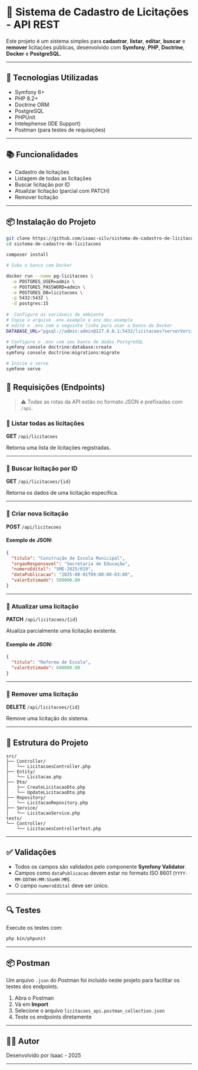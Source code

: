 
# 📄 Sistema de Cadastro de Licitações - API REST

Este projeto é um sistema simples para **cadastrar**, **listar**, **editar**, **buscar** e **remover** licitações públicas, desenvolvido com **Symfony**, **PHP**, **Doctrine**, **Docker** e **PostgreSQL**.

---

## 🚀 Tecnologias Utilizadas

- Symfony 6+
- PHP 8.2+
- Doctrine ORM
- PostgreSQL
- PHPUnit
- Intelephense (IDE Support)
- Postman (para testes de requisições)

---

## 📚 Funcionalidades

- Cadastro de licitações
- Listagem de todas as licitações
- Buscar licitação por ID
- Atualizar licitação (parcial com PATCH)
- Remover licitação

---

## 📦 Instalação do Projeto

```bash
git clone https://github.com/isaac-silv/sistema-de-cadastro-de-licitacoes
cd sistema-de-cadastro-de-licitacoes

composer install

# Suba o banco com Docker

docker run --name pg-licitacoes \
  -e POSTGRES_USER=admin \
  -e POSTGRES_PASSWORD=admin \
  -e POSTGRES_DB=licitacoes \
  -p 5432:5432 \
  -d postgres:15
 
#  Configure as variáveis de ambiente
# Copie o arquivo .env.exemple e env.dev.exemple
# edite o .env com a seguinte linha para usar o banco do Docker
DATABASE_URL="pgsql://admin:admin@127.0.0.1:5432/licitacoes?serverVersion=15&charset=utf8"

# Configure o .env com seu banco de dados PostgreSQL
symfony console doctrine:database:create
symfony console doctrine:migrations:migrate

# Inicie o serve
symfone serve
```

## 📨 Requisições (Endpoints)

> ⚠️ Todas as rotas da API estão no formato JSON e prefixadas com `/api`.

### 🔹 Listar todas as licitações

**GET** `/api/licitacoes`

Retorna uma lista de licitações registradas.

---

### 🔹 Buscar licitação por ID

**GET** `/api/licitacoes/{id}`

Retorna os dados de uma licitação específica.

---

### 🔹 Criar nova licitação

**POST** `/api/licitacoes`

#### Exemplo de JSON:

```json
{
  "titulo": "Construção de Escola Municipal",
  "orgaoResponsavel": "Secretaria de Educação",
  "numeroEdital": "SME-2025/019",
  "dataPublicacao": "2025-08-01T09:00:00-03:00",
  "valorEstimado": 500000.00
}
```

---

### 🔹 Atualizar uma licitação

**PATCH** `/api/licitacoes/{id}`

Atualiza parcialmente uma licitação existente.

#### Exemplo de JSON:

```json
{
  "titulo": "Reforma de Escola",
  "valorEstimado": 600000.00
}
```

---

### 🔹 Remover uma licitação

**DELETE** `/api/licitacoes/{id}`

Remove uma licitação do sistema.

---

## 📁 Estrutura do Projeto

```
src/
├── Controller/
│   └── LicitacoesController.php
├── Entity/
│   └── Licitacao.php
├── Dto/
│   ├── CreateLicitacaoDto.php
│   └── UpdateLicitacaoDto.php
├── Repository/
│   └── LicitacaoRepository.php
├── Service/
│   └── LicitacaoService.php
tests/
└── Controller/
    └── LicitacoesControllerTest.php
```

---

## ✅ Validações

- Todos os campos são validados pelo componente **Symfony Validator**.
- Campos como `dataPublicacao` devem estar no formato ISO 8601 (`YYYY-MM-DDTHH:MM:SS±HH:MM`).
- O campo `numeroEdital` deve ser único.

---

## 🔍 Testes

Execute os testes com:

```bash
php bin/phpunit
```

---

## 📦 Postman

Um arquivo `.json` do Postman foi incluído neste projeto para facilitar os testes dos endpoints.

1. Abra o Postman
2. Vá em **Import**
3. Selecione o arquivo `licitacoes_api.postman_collection.json`
4. Teste os endpoints diretamente

---

## 🧑‍💻 Autor

Desenvolvido por Isaac - 2025

---
